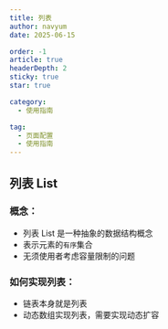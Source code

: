 ```yaml
---
title: 列表
author: navyum
date: 2025-06-15

order: -1
article: true
headerDepth: 2
sticky: true
star: true

category:
  - 使用指南

tag:
  - 页面配置
  - 使用指南
---
```


## 列表 List

### 概念：
* 列表 List 是一种抽象的数据结构概念
* 表示元素的`有序`集合
* 无须使用者考虑容量限制的问题

### 如何实现列表：
* 链表本身就是列表
* 动态数组实现列表，需要实现动态扩容
